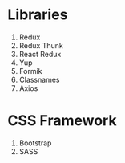 # Libraries

1. Redux
2. Redux Thunk
3. React Redux
4. Yup
5. Formik
6. Classnames
7. Axios

# CSS Framework

1. Bootstrap
2. SASS